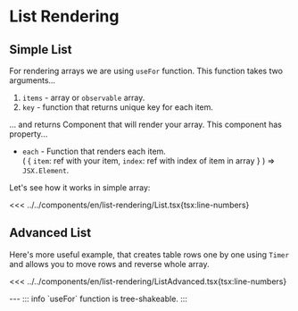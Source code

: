 # List Rendering

<script setup >
import Demo from '../../components/tools/Demo.vue'
import { List } from '../../components/en/list-rendering/List.tsx'
import { List as ListAdvanced } from '../../components/en/list-rendering/ListAdvanced.tsx'
</script>

## Simple List

For rendering arrays we are using `useFor` function. This function takes two arguments...
  1. `items` - array or `observable` array. 
  2. `key` - function that returns unique key for each item.

... and returns Component that will render your array. This component has property...
 * `each` - Function that renders each item.  
        ( { `item`: ref with your item, `index`: ref with index of item in array  } ) => `JSX.Element`.

Let's see how it works in simple array:

<<< ../../components/en/list-rendering/List.tsx{tsx:line-numbers}

<Demo  :is="List" />

## Advanced List

Here's more useful example, that creates table rows one by one using `Timer` and allows you to move rows and reverse whole array.

<<< ../../components/en/list-rendering/ListAdvanced.tsx{tsx:line-numbers}

<Demo  :is="ListAdvanced" />
---
::: info
`useFor` function is tree-shakeable.
:::
